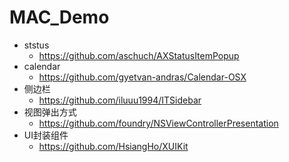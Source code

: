 # MAC_Demo

- ststus
  - https://github.com/aschuch/AXStatusItemPopup
- calendar
  - https://github.com/gyetvan-andras/Calendar-OSX
- 侧边栏
  - https://github.com/iluuu1994/ITSidebar
- 视图弹出方式
  - https://github.com/foundry/NSViewControllerPresentation
- UI封装组件
  - https://github.com/HsiangHo/XUIKit

